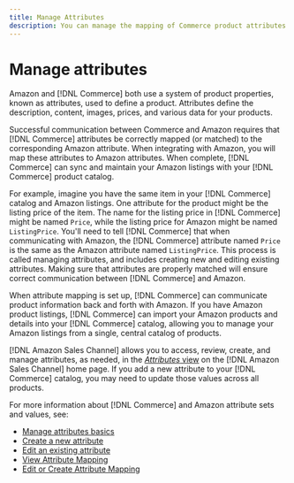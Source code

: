 ```yaml
---
title: Manage Attributes
description: You can manage the mapping of Commerce product attributes to the Amazon attributes to ensure accurate product information between the systems. 
---
```


# Manage attributes

Amazon and [!DNL Commerce] both use a system of product properties, known as attributes, used to define a product. Attributes define the description, content, images, prices, and various data for your products.

Successful communication between Commerce and Amazon requires that [!DNL Commerce] attributes be correctly mapped (or matched) to the corresponding Amazon attribute. When integrating with Amazon, you will map these attributes to Amazon attributes. When complete, [!DNL Commerce] can sync and maintain your Amazon listings with your [!DNL Commerce] product catalog.

For example, imagine you have the same item in your [!DNL Commerce] catalog and Amazon listings. One attribute for the product might be the listing price of the item. The name for the listing price in [!DNL Commerce] might be named `Price`, while the listing price for Amazon might be named `ListingPrice`. You'll need to tell [!DNL Commerce] that when communicating with Amazon, the [!DNL Commerce] attribute named `Price` is the same as the Amazon attribute named `ListingPrice`. This process is called managing attributes, and includes creating new and editing existing attributes. Making sure that attributes are properly matched will ensure correct communication between [!DNL Commerce] and Amazon.

When attribute mapping is set up, [!DNL Commerce] can communicate product information back and forth with Amazon. If you have Amazon product listings, [!DNL Commerce] can import your Amazon products and details into your [!DNL Commerce] catalog, allowing you to manage your Amazon listings from a single, central catalog of products.

[!DNL Amazon Sales Channel] allows you to access, review, create, and manage attributes, as needed, in the [_Attributes_ view](./attributes-view.md) on the [!DNL Amazon Sales Channel] home page. If you add a new attribute to your [!DNL Commerce] catalog, you may need to update those values across all products.

For more information about [!DNL Commerce] and Amazon attribute sets and values, see:

- [Manage attributes basics](https://docs.magento.com/user-guide/catalog/product-attributes.md)
- [Create a new attribute](./creating-attributes.md#create-an-attribute)
- [Edit an existing attribute](./creating-attributes.md#edit-an-attribute)
- [View Attribute Mapping](./amazon-matching-attributes-values.md)
- [Edit or Create Attribute Mapping](./amazon-manually-update-incomplete-listing.md)
